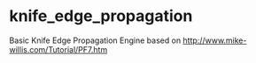 # knife_edge_propagation
Basic Knife Edge Propagation Engine based on http://www.mike-willis.com/Tutorial/PF7.htm
